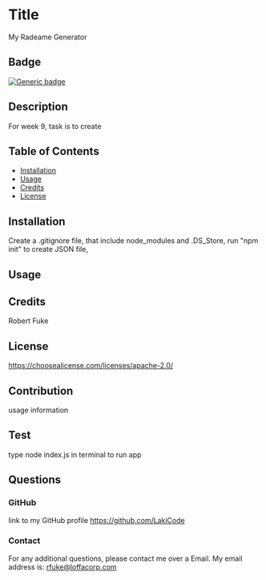 # Title 
  My Radeame Generator
  ## Badge 
 [![Generic badge](https://img.shields.io/badge/License-Apache-blue.svg?style=flat&logo=appveyor)](https://shields.io/)
  ## Description 
 For week 9, task is to create
  ## Table of Contents
  *  [Installation](#installation)
  *  [Usage](#usage)
  *  [Credits](#credits)
  * [License](#license)
  ## Installation 
 Create a .gitignore file, that include node_modules and .DS_Store, run "npm init" to create JSON file, 
  ## Usage 
 
  ## Credits 
 Robert Fuke
  ## License 
  https://choosealicense.com/licenses/apache-2.0/
  ## Contribution 
 usage information
  ## Test 
 type node index.js in terminal to run app
  ## Questions
  ### GitHub 
 link to my GitHub profile 
 https://github.com/LakiCode
  ### Contact 
 For any additional questions, please contact me over a Email. 
 My email address is: 
 rfuke@loffacorp.com
